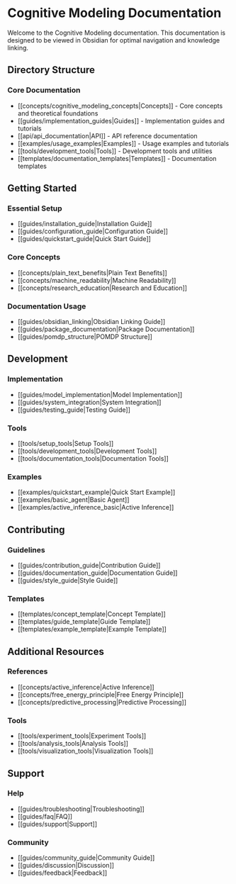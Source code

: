 # Cognitive Modeling Documentation

Welcome to the Cognitive Modeling documentation. This documentation is designed to be viewed in Obsidian for optimal navigation and knowledge linking.

## Directory Structure

### Core Documentation
- [[concepts/cognitive_modeling_concepts|Concepts]] - Core concepts and theoretical foundations
- [[guides/implementation_guides|Guides]] - Implementation guides and tutorials
- [[api/api_documentation|API]] - API reference documentation
- [[examples/usage_examples|Examples]] - Usage examples and tutorials
- [[tools/development_tools|Tools]] - Development tools and utilities
- [[templates/documentation_templates|Templates]] - Documentation templates

## Getting Started

### Essential Setup
- [[guides/installation_guide|Installation Guide]]
- [[guides/configuration_guide|Configuration Guide]]
- [[guides/quickstart_guide|Quick Start Guide]]

### Core Concepts
- [[concepts/plain_text_benefits|Plain Text Benefits]]
- [[concepts/machine_readability|Machine Readability]]
- [[concepts/research_education|Research and Education]]

### Documentation Usage
- [[guides/obsidian_linking|Obsidian Linking Guide]]
- [[guides/package_documentation|Package Documentation]]
- [[guides/pomdp_structure|POMDP Structure]]

## Development

### Implementation
- [[guides/model_implementation|Model Implementation]]
- [[guides/system_integration|System Integration]]
- [[guides/testing_guide|Testing Guide]]

### Tools
- [[tools/setup_tools|Setup Tools]]
- [[tools/development_tools|Development Tools]]
- [[tools/documentation_tools|Documentation Tools]]

### Examples
- [[examples/quickstart_example|Quick Start Example]]
- [[examples/basic_agent|Basic Agent]]
- [[examples/active_inference_basic|Active Inference]]

## Contributing

### Guidelines
- [[guides/contribution_guide|Contribution Guide]]
- [[guides/documentation_guide|Documentation Guide]]
- [[guides/style_guide|Style Guide]]

### Templates
- [[templates/concept_template|Concept Template]]
- [[templates/guide_template|Guide Template]]
- [[templates/example_template|Example Template]]

## Additional Resources

### References
- [[concepts/active_inference|Active Inference]]
- [[concepts/free_energy_principle|Free Energy Principle]]
- [[concepts/predictive_processing|Predictive Processing]]

### Tools
- [[tools/experiment_tools|Experiment Tools]]
- [[tools/analysis_tools|Analysis Tools]]
- [[tools/visualization_tools|Visualization Tools]]

## Support

### Help
- [[guides/troubleshooting|Troubleshooting]]
- [[guides/faq|FAQ]]
- [[guides/support|Support]]

### Community
- [[guides/community_guide|Community Guide]]
- [[guides/discussion|Discussion]]
- [[guides/feedback|Feedback]] 